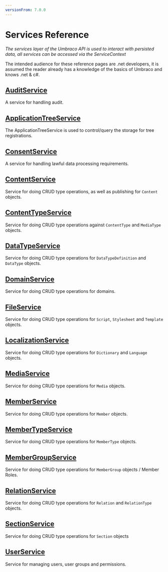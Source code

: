 ```yaml
---
versionFrom: 7.0.0
---
```


# Services Reference

_The services layer of the Umbraco API is used to interact with persisted data, all services can be accessed via the ServiceContext_

The intended audience for these reference pages are .net developers, it is assumed the reader already has a knowledge of the basics of Umbraco and knows .net & c#.

## [AuditService](AuditService)
A service for handling audit.

## [ApplicationTreeService](TreeService)
The ApplicationTreeService is used to control/query the storage for tree registrations.

## [ConsentService](ConsentService)
A service for handling lawful data processing requirements.

## [ContentService](ContentService)
Service for doing CRUD type operations, as well as publishing for `Content` objects.

## [ContentTypeService](ContentTypeService)
Service for doing CRUD type operations against `ContentType` and `MediaType` objects.

## [DataTypeService](DataTypeService)
Service for doing CRUD type operations for `DataTypeDefinition` and `DataType` objects.

## [DomainService](DomainService)
Service for doing CRUD type operations for domains.

## [FileService](FileService)
Service for doing CRUD type operations for `Script`, `Stylesheet` and `Template` objects.

## [LocalizationService](LocalizationService)
Service for doing CRUD type operations for `Dictionary` and `Language` objects.

## [MediaService](MediaService)
Service for doing CRUD type operations for `Media` objects.

## [MemberService](MemberService)
Service for doing CRUD type operations for `Member` objects.

## [MemberTypeService](MemberTypeService)
Service for doing CRUD type operations for `MemberType` objects.

## [MemberGroupService](MemberGroupService)
Service for doing CRUD type operations for `MemberGroup` objects / Member Roles.

## [RelationService](RelationService)
Service for doing CRUD type operations for `Relation` and `RelationType` objects.

## [SectionService](SectionService)
Service for doing CRUD type operations for `Section` objects

## [UserService](UserService)
Service for managing users, user groups and permissions.
